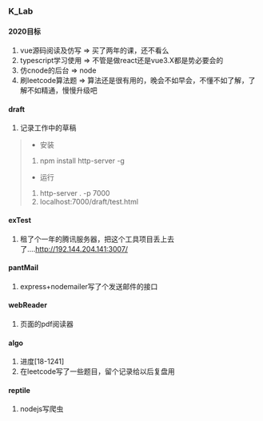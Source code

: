 ### K_Lab


#### 2020目标
1. vue源码阅读及仿写 => 买了两年的课，还不看么
2. typescript学习使用 => 不管是做react还是vue3.X都是势必要会的
3. 仿cnode的后台 => node
4. 刷leetcode算法题 => 算法还是很有用的，晚会不如早会，不懂不如了解，了解不如精通，慢慢升级吧
   
#### draft
1. 记录工作中的草稿
> - 安装 
> 1. npm install http-server -g
> 
> - 运行
> 1. http-server . -p 7000
> 2. localhost:7000/draft/test.html 

#### exTest
1. 租了个一年的腾讯服务器，把这个工具项目丢上去了....http://192.144.204.141:3007/
#### pantMail
1. express+nodemailer写了个发送邮件的接口
#### webReader
1. 页面的pdf阅读器
#### algo
1. 进度[18-1241]
2. 在leetcode写了一些题目，留个记录给以后复盘用
#### reptile
1. nodejs写爬虫
